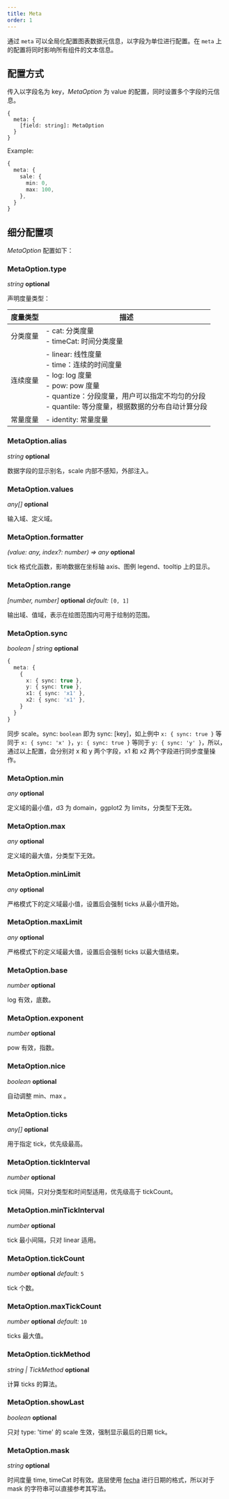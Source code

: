 ```yaml
---
title: Meta
order: 1
---
```


通过 `meta` 可以全局化配置图表数据元信息，以字段为单位进行配置。在 `meta` 上的配置将同时影响所有组件的文本信息。

## 配置方式

传入以字段名为 key，_MetaOption_ 为 value 的配置，同时设置多个字段的元信息。

```sign
{
  meta: {
    [field: string]: MetaOption
  }
}
```

Example:

```ts
{
  meta: {
    sale: {
      min: 0,
      max: 100,
    },
  }
}
```

## 细分配置项

_MetaOption_ 配置如下：

### MetaOption.type

<description> _string_ **optional**</description>

声明度量类型：

| 度量类型 | 描述                                                                                                                                                                                                                |
| -------- | ------------------------------------------------------------------------------------------------------------------------------------------------------------------------------------------------------------------- |
| 分类度量 | - cat: 分类度量 <br /> - timeCat: 时间分类度量                                                                                                                                                                      |
| 连续度量 | - linear: 线性度量 <br /> - time：连续的时间度量 <br /> - log: log 度量 <br /> - pow: pow 度量 <br /> - quantize：分段度量，用户可以指定不均匀的分段 <br /> - quantile: 等分度量，根据数据的分布自动计算分段 <br /> |
| 常量度量 | - identity: 常量度量                                                                                                                                          
### MetaOption.alias

<description> _string_ **optional**</description>

数据字段的显示别名，scale 内部不感知，外部注入。

### MetaOption.values

<description> _any[]_ **optional**</description>

输入域、定义域。

### MetaOption.formatter

<description> _(value: any, index?: number) => any_ **optional**</description>

tick 格式化函数，影响数据在坐标轴 axis、图例 legend、tooltip 上的显示。

### MetaOption.range

<description> _[number, number]_ **optional** _default:_ `[0, 1]`</description>

输出域、值域，表示在绘图范围内可用于绘制的范围。

### MetaOption.sync

<description> _boolean | string_ **optional**</description>

```ts
{
  meta: {
    {
      x: { sync: true },
      y: { sync: true },
      x1: { sync: 'x1' },
      x2: { sync: 'x1' },
    }
  }
}
```

同步 scale。sync: `boolean` 即为 sync: \[key\]，如上例中 `x: { sync: true }` 等同于 `x: { sync: 'x' }`，`y: { sync: true }` 等同于 `y: { sync: 'y' }`，所以，通过以上配置，会分别对 x 和 y 两个字段，x1 和 x2 两个字段进行同步度量操作。

### MetaOption.min

<description> _any_ **optional**</description>

定义域的最小值，d3 为 domain，ggplot2 为 limits，分类型下无效。

### MetaOption.max

<description> _any_ **optional**</description>

定义域的最大值，分类型下无效。

### MetaOption.minLimit

<description> _any_ **optional**</description>

严格模式下的定义域最小值，设置后会强制 ticks 从最小值开始。

### MetaOption.maxLimit

<description> _any_ **optional**</description>

严格模式下的定义域最大值，设置后会强制 ticks 以最大值结束。

### MetaOption.base

<description> _number_ **optional**</description>

log 有效，底数。

### MetaOption.exponent

<description> _number_ **optional**</description>

pow 有效，指数。

### MetaOption.nice

<description> _boolean_ **optional**</description>

自动调整 min、max 。

### MetaOption.ticks

<description> _any[]_ **optional**</description>

用于指定 tick，优先级最高。

### MetaOption.tickInterval

<description> _number_ **optional**</description>

tick 间隔，只对分类型和时间型适用，优先级高于 tickCount。

### MetaOption.minTickInterval

<description> _number_ **optional**</description>

tick 最小间隔，只对 linear 适用。

### MetaOption.tickCount

<description> _number_ **optional** _default:_ `5`</description>

tick 个数。

### MetaOption.maxTickCount

<description> _number_ **optional** _default:_ `10`</description>

ticks 最大值。

### MetaOption.tickMethod

<description> _string | TickMethod_ **optional**</description>

计算 ticks 的算法。

### MetaOption.showLast

<description> _boolean_ **optional**</description>

只对 type: 'time' 的 scale 生效，强制显示最后的日期 tick。

### MetaOption.mask

<description> _string_ **optional**</description>

时间度量 time, timeCat 时有效。底层使用 [fecha](https://github.com/taylorhakes/fecha#formatting-tokens) 进行日期的格式，所以对于 mask 的字符串可以直接参考其写法。
